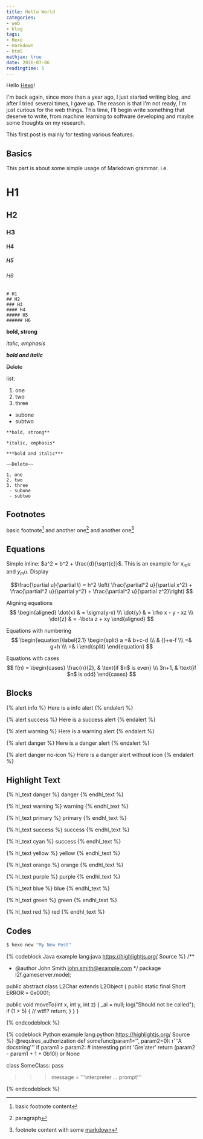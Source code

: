 ```yaml
---
title: Hello World
categories:
- web
- blog
tags:
- Hexo
- markdown
- html
mathjax: true
date: 2016-07-06
readingtime: 5
---
```

Hello [Hexo](https://hexo.io/)!

I'm back again, since more than a year ago, I just started writing blog, and after I tried several times, I gave up. The reason is that I'm not ready, I'm just curious for the web things. This time, I'll begin write something that deserve to write, from machine learning to software developing and maybe some thoughts on my research.

This first post is mainly for testing various features.
<!-- more -->

## Basics

This part is about some simple usage of Markdown grammar. i.e.

# H1
## H2
### H3
#### H4
##### H5
###### H6

```
# H1
## H2
### H3
#### H4
##### H5
###### H6
```

**bold, strong**

*italic, emphasis*

***bold and italic***

~~Delete~~

list:
1. one
2. two
3. three
 - subone
 - subtwo

```
**bold, strong**

*italic, emphasis*

***bold and italic***

~~Delete~~

1. one
2. two
3. three
 - subone
 - subtwo
```


## Footnotes

basic footnote[^1]
and another one[^sample]
and another one[^4]

[^1]: basic footnote content
[^sample]: paragraph
[^4]: footnote content with some [markdown](https://en.wikipedia.org/wiki/Markdown)

## Equations


Simple inline: $a^2 = b^2 + \frac{d}{\sqrt{c}}$.
This is an example for $x_mu$ and $y_mu$.
Display

$$\frac{\partial u}{\partial t}
= h^2 \left( \frac{\partial^2 u}{\partial x^2} +
\frac{\partial^2 u}{\partial y^2} +
\frac{\partial^2 u}{\partial z^2}\right)
$$

Aligning equations
$$
\begin{aligned}
\dot{x} & = \sigma(y-x) \\\
\dot{y} & = \rho x - y - xz \\\
\dot{z} & = -\beta z + xy
\end{aligned}
$$


Equations with numbering
$$
\begin{equation}\label{2.1}
\begin{split}
a =& b+c-d \\\
   & {}+e-f \\\
  =& g+h \\\
  =& i
\end{split}
\end{equation}
$$

Equations with cases
$$
f(n) =
\begin{cases}
\frac{n}{2},  & \text{if $n$ is even} \\\
3n+1, & \text{if $n$ is odd}
\end{cases}
$$

## Blocks
{% alert info %}
Here is a info alert
{% endalert %}

{% alert success %}
Here is a success alert
{% endalert %}

{% alert warning %}
Here is a warning alert
{% endalert %}

{% alert danger %}
Here is a danger alert
{% endalert %}

{% alert danger no-icon %}
Here is a danger alert without icon
{% endalert %}

## Highlight Text
{% hl_text danger %}
  danger
{% endhl_text %}

{% hl_text warning %}
  warning
{% endhl_text %}

{% hl_text primary %}
  primary
{% endhl_text %}

{% hl_text success %}
  success
{% endhl_text %}

{% hl_text cyan %}
  success
{% endhl_text %}

{% hl_text yellow %}
  yellow
{% endhl_text %}

{% hl_text orange %}
  orange
{% endhl_text %}

{% hl_text purple %}
  purple
{% endhl_text %}

{% hl_text blue %}
  blue
{% endhl_text %}

{% hl_text green %}
  green
{% endhl_text %}

{% hl_text red %}
  red
{% endhl_text %}


## Codes


``` bash
$ hexo new "My New Post"
```

{% codeblock Java example lang:java https://highlightjs.org/ Source %}
/**
 * @author John Smith <john.smith@example.com>
*/
package l2f.gameserver.model;

public abstract class L2Char extends L2Object {
  public static final Short ERROR = 0x0001;

  public void moveTo(int x, int y, int z) {
    _ai = null;
    log("Should not be called");
    if (1 > 5) { // wtf!?
      return;
    }
  }
}

{% endcodeblock %}

{% codeblock Python example lang:python https://highlightjs.org/ Source %}
@requires_authorization
def somefunc(param1='', param2=0):
    r'''A docstring'''
    if param1 > param2: # interesting
        print 'Gre\'ater'
    return (param2 - param1 + 1 + 0b10l) or None

class SomeClass:
    pass
>>> message = '''interpreter
... prompt'''

{% endcodeblock %}


